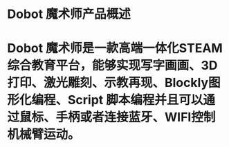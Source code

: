 # Dobot 魔术师产品概述

# Dobot 魔术师是一款高端一体化STEAM综合教育平台，能够实现写字画画、3D打印、激光雕刻、示教再现、Blockly图形化编程、Script 脚本编程并且可以通过鼠标、手柄或者连接蓝牙、WIFI控制机械臂运动。




